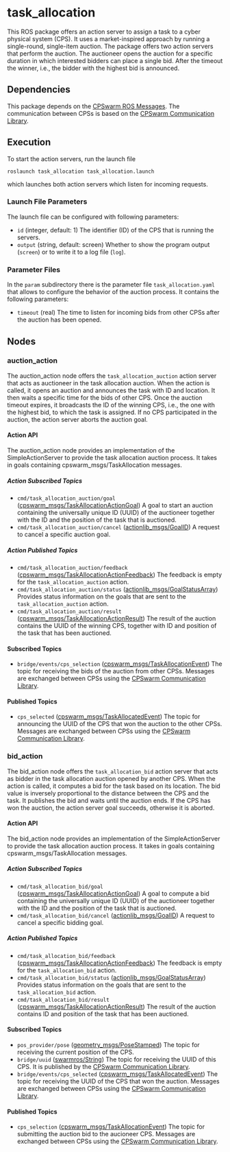 # task_allocation

This ROS package offers an action server to assign a task to a cyber physical system (CPS). It uses a market-inspired approach by running a single-round, single-item auction. The package offers two action servers that perform the auction. The auctioneer opens the auction for a specific duration in which interested bidders can place a single bid. After the timeout the winner, i.e., the bidder with the highest bid is announced.

## Dependencies
This package depends on the [CPSwarm ROS Messages](https://github.com/cpswarm/cpswarm_msgs). The communication between CPSs is based on the [CPSwarm Communication Library](https://github.com/cpswarm/swarmio).

## Execution
To start the action servers, run the launch file
```
roslaunch task_allocation task_allocation.launch
```
which launches both action servers which listen for incoming requests.

### Launch File Parameters
The launch file can be configured with following parameters:
* `id` (integer, default: 1)
  The identifier (ID) of the CPS that is running the servers.
* `output` (string, default: screen)
  Whether to show the program output (`screen`) or to write it to a log file (`log`).

### Parameter Files
In the `param` subdirectory there is the parameter file `task_allocation.yaml` that allows to configure the behavior of the auction process. It contains the following parameters:
* `timeout` (real)
  The time to listen for incoming bids from other CPSs after the auction has been opened.

## Nodes

### auction_action
The auction_action node offers the `task_allocation_auction` action server that acts as auctioneer in the task allocation auction. When the action is called, it opens an auction and announces the task with ID and location. It then waits a specific time for the bids of other CPS. Once the auction timeout expires, it broadcasts the ID of the winning CPS, i.e., the one with the highest bid, to which the task is assigned. If no CPS participated in the auction, the action server aborts the auction goal.

#### Action API
The auction_action node provides an implementation of the SimpleActionServer to provide the task allocation auction process. It takes in goals containing cpswarm_msgs/TaskAllocation messages.

##### Action Subscribed Topics
* `cmd/task_allocation_auction/goal` ([cpswarm_msgs/TaskAllocationActionGoal](TODO))
  A goal to start an auction containing the universally unique ID (UUID) of the auctioneer together with the ID and the position of the task that is auctioned.
* `cmd/task_allocation_auction/cancel` ([actionlib_msgs/GoalID](https://docs.ros.org/api/actionlib_msgs/html/msg/GoalID.html))
  A request to cancel a specific auction goal.

##### Action Published Topics
* `cmd/task_allocation_auction/feedback` ([cpswarm_msgs/TaskAllocationActionFeedback](TODO))
  The feedback is empty for the `task_allocation_auction` action.
* `cmd/task_allocation_auction/status` ([actionlib_msgs/GoalStatusArray](https://docs.ros.org/api/actionlib_msgs/html/msg/GoalStatusArray.html))
  Provides status information on the goals that are sent to the `task_allocation_auction` action.
* `cmd/task_allocation_auction/result` ([cpswarm_msgs/TaskAllocationActionResult](TODO))
  The result of the auction contains the UUID of the winning CPS, together with ID and position of the task that has been auctioned.

#### Subscribed Topics
* `bridge/events/cps_selection` ([cpswarm_msgs/TaskAllocationEvent](TODO))
  The topic for receiving the bids of the auction from other CPSs. Messages are exchanged between CPSs using the [CPSwarm Communication Library](https://github.com/cpswarm/swarmio).

#### Published Topics
* `cps_selected` ([cpswarm_msgs/TaskAllocatedEvent](TODO))
  The topic for announcing the UUID of the CPS that won the auction to the other CPSs. Messages are exchanged between CPSs using the [CPSwarm Communication Library](https://github.com/cpswarm/swarmio).

### bid_action
The bid_action node offers the `task_allocation_bid` action server that acts as bidder in the task allocation auction opened by another CPS. When the action is called, it computes a bid for the task based on its location. The bid value is inversely proportional to the distance between the CPS and the task. It publishes the bid and waits until the auction ends. If the CPS has won the auction, the action server goal succeeds, otherwise it is aborted.

#### Action API
The bid_action node provides an implementation of the SimpleActionServer to provide the task allocation auction process. It takes in goals containing cpswarm_msgs/TaskAllocation messages.

##### Action Subscribed Topics
* `cmd/task_allocation_bid/goal` ([cpswarm_msgs/TaskAllocationActionGoal](TODO))
  A goal to compute a bid containing the universally unique ID (UUID) of the auctioneer together with the ID and the position of the task that is auctioned.
* `cmd/task_allocation_bid/cancel` ([actionlib_msgs/GoalID](https://docs.ros.org/api/actionlib_msgs/html/msg/GoalID.html))
  A request to cancel a specific bidding goal.

##### Action Published Topics
* `cmd/task_allocation_bid/feedback` ([cpswarm_msgs/TaskAllocationActionFeedback](TODO))
  The feedback is empty for the `task_allocation_bid` action.
* `cmd/task_allocation_bid/status` ([actionlib_msgs/GoalStatusArray](https://docs.ros.org/api/actionlib_msgs/html/msg/GoalStatusArray.html))
  Provides status information on the goals that are sent to the `task_allocation_bid` action.
* `cmd/task_allocation_bid/result` ([cpswarm_msgs/TaskAllocationActionResult](TODO))
  The result of the auction contains ID and position of the task that has been auctioned.

#### Subscribed Topics
* `pos_provider/pose` ([geometry_msgs/PoseStamped](https://docs.ros.org/api/geometry_msgs/html/msg/PoseStamped.html))
  The topic for receiving the current position of the CPS.
* `bridge/uuid` ([swarmros/String](TODO))
  The topic for receiving the UUID of this CPS. It is published by the [CPSwarm Communication Library](https://github.com/cpswarm/swarmio).
* `bridge/events/cps_selected` ([cpswarm_msgs/TaskAllocatedEvent](TODO))
  The topic for receiving the UUID of the CPS that won the auction. Messages are exchanged between CPSs using the [CPSwarm Communication Library](https://github.com/cpswarm/swarmio).

#### Published Topics
* `cps_selection` ([cpswarm_msgs/TaskAllocationEvent](TODO))
  The topic for submitting the auction bid to the aucioneer CPS. Messages are exchanged between CPSs using the [CPSwarm Communication Library](https://github.com/cpswarm/swarmio).
